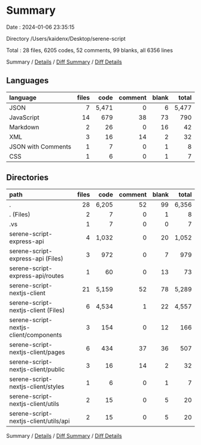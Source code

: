 # Summary

Date : 2024-01-06 23:35:15

Directory /Users/kaidenx/Desktop/serene-script

Total : 28 files,  6205 codes, 52 comments, 99 blanks, all 6356 lines

Summary / [Details](details.md) / [Diff Summary](diff.md) / [Diff Details](diff-details.md)

## Languages
| language | files | code | comment | blank | total |
| :--- | ---: | ---: | ---: | ---: | ---: |
| JSON | 7 | 5,471 | 0 | 6 | 5,477 |
| JavaScript | 14 | 679 | 38 | 73 | 790 |
| Markdown | 2 | 26 | 0 | 16 | 42 |
| XML | 3 | 16 | 14 | 2 | 32 |
| JSON with Comments | 1 | 7 | 0 | 1 | 8 |
| CSS | 1 | 6 | 0 | 1 | 7 |

## Directories
| path | files | code | comment | blank | total |
| :--- | ---: | ---: | ---: | ---: | ---: |
| . | 28 | 6,205 | 52 | 99 | 6,356 |
| . (Files) | 2 | 7 | 0 | 1 | 8 |
| .vs | 1 | 7 | 0 | 0 | 7 |
| serene-script-express-api | 4 | 1,032 | 0 | 20 | 1,052 |
| serene-script-express-api (Files) | 3 | 972 | 0 | 7 | 979 |
| serene-script-express-api/routes | 1 | 60 | 0 | 13 | 73 |
| serene-script-nextjs-client | 21 | 5,159 | 52 | 78 | 5,289 |
| serene-script-nextjs-client (Files) | 6 | 4,534 | 1 | 22 | 4,557 |
| serene-script-nextjs-client/components | 3 | 154 | 0 | 12 | 166 |
| serene-script-nextjs-client/pages | 6 | 434 | 37 | 36 | 507 |
| serene-script-nextjs-client/public | 3 | 16 | 14 | 2 | 32 |
| serene-script-nextjs-client/styles | 1 | 6 | 0 | 1 | 7 |
| serene-script-nextjs-client/utils | 2 | 15 | 0 | 5 | 20 |
| serene-script-nextjs-client/utils/api | 2 | 15 | 0 | 5 | 20 |

Summary / [Details](details.md) / [Diff Summary](diff.md) / [Diff Details](diff-details.md)